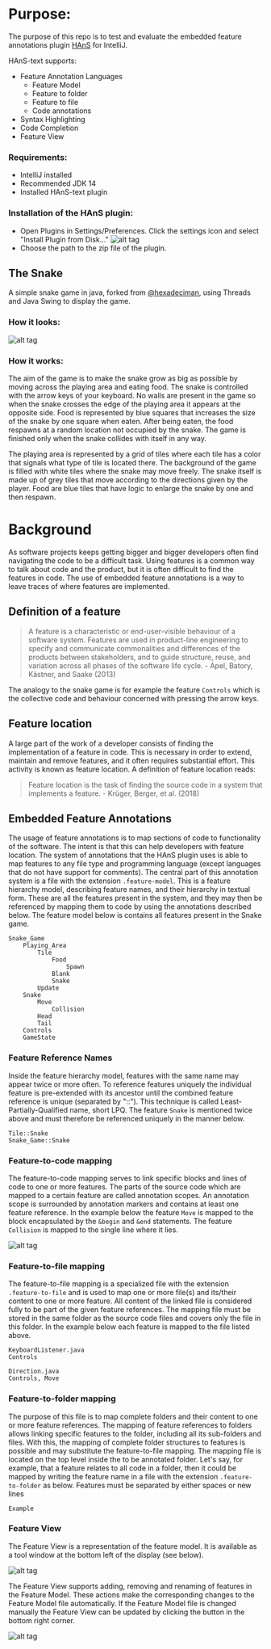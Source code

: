 # Purpose:

The purpose of this repo is to test and evaluate the embedded feature annotations plugin
[HAnS](https://bitbucket.org/easelab/hans-text/src) for IntelliJ. 

HAnS-text supports:
* Feature Annotation Languages
    * Feature Model
    * Feature to folder
    * Feature to file 
    * Code annotations
* Syntax Highlighting
* Code Completion
* Feature View

### Requirements:

* IntelliJ installed
* Recommended JDK 14
* Installed HAnS-text plugin

### Installation of the HAnS plugin:

* Open Plugins in Settings/Preferences. Click the settings icon and select "Install Plugin from Disk..."
  ![alt tag](./guide/guide.png)
* Choose the path to the zip file of the plugin.

## The Snake

A simple snake game in java, forked from [@hexadeciman](https://github.com/hexadeciman/Snake), using Threads and Java
Swing to display the game. 

### How it looks:

![alt tag](https://i.imgur.com/RVxiGad.png)

### How it works:

The aim of the game is to make the snake grow as big as possible by moving across the playing area and eating food.
The snake is controlled with the arrow keys of your keyboard. No walls are present in the game so when the snake 
crosses the edge of the playing area it appears at the opposite side. Food is represented by blue squares that 
increases the size of the snake by one square when eaten. After being eaten, the food respawns at a random location
not occupied by the snake. The game is finished only when the snake collides with itself in any way.

The playing area is represented by a grid of tiles where each tile has a color that signals what type of tile is 
located there. The background of the game is filled with white tiles where the snake may move freely. The snake itself
is made up of grey tiles that move according to the directions given by the player. Food are blue tiles that have 
logic to enlarge the snake by one and then respawn.

# Background

As software projects keeps getting bigger and bigger developers often find navigating the code to be a difficult task.
Using features is a common way to talk about code and the product, but it is often difficult to find the features
in code. The use of embedded feature annotations is a way to leave traces of where features are implemented.

## Definition of a feature

> A feature is a characteristic or end-user-visible behaviour of a software system. Features are used in product-line 
> engineering to specify and communicate commonalities and differences of the products between stakeholders, and to 
> guide structure, reuse, and variation across all phases of the software life cycle. - Apel, Batory, Kästner, and Saake 
> (2013)
 
The analogy to the snake game is for example the feature `Controls` which is the collective code and behaviour 
concerned with pressing the arrow keys.

## Feature location

A large part of the work of a developer consists of finding the implementation of a feature in code. This is necessary 
in order to extend, maintain and remove features, and it often requires substantial effort. This activity is known as 
feature location. A definition of feature location reads:

> Feature location is the task of finding the source code in a system that implements a feature. - Krüger, Berger, et 
> al. (2018)

## Embedded Feature Annotations

The usage of feature annotations is to map sections of code to functionality of the software. The intent is that this 
can help developers with feature location. The system of annotations that the HAnS plugin uses is able to map features 
to any file type and programming language (except languages that do not have support for comments). The central part of
this annotation system is a file with the extension `.feature-model`. This is a feature hierarchy model, describing 
feature names, and their hierarchy in textual form. These are all the features present in the system, and they may then 
be referenced by mapping them to code by using the annotations described below. The feature model below is contains 
all features present in the Snake game.

```featuremodel
Snake_Game
    Playing_Area
        Tile
            Food
                Spawn
            Blank
            Snake
        Update
    Snake
        Move
            Collision
        Head
        Tail
    Controls
    GameState
```

### Feature Reference Names

Inside the feature hierarchy model, features with the same name may appear twice or more often. To reference
features uniquely the individual feature is pre-extended with its ancestor until the combined feature reference is 
unique (separated by "::"). This technique is called Least-Partially-Qualified name, short LPQ. The feature `Snake` 
is mentioned twice above and must therefore be referenced uniquely in the manner below.

```folderannotation
Tile::Snake
Snake_Game::Snake
```

### Feature-to-code mapping

The feature-to-code mapping serves to link specific blocks and lines of code to one or more features. The parts of the
source code which are mapped to a certain feature are called annotation scopes. An annotation scope is surrounded by
annotation markers and contains at least one feature reference. In the example below the feature `Move` is mapped to 
the block encapsulated by the `&begin` and `&end` statements. The feature `Collision` is mapped to the single line
where it lies.

![alt tag](./guide/code_guide.png)

### Feature-to-file mapping

The feature-to-file mapping is a specialized file with the extension `.feature-to-file` and is used to map one or more 
file(s) and its/their content to one or more feature. All content of the linked file is considered fully to be part of 
the given feature references. The mapping file must be stored in the same folder as the source code files and covers 
only the file in this folder. In the example below each feature is mapped to the file listed above.

```fileannotation
KeyboardListener.java
Controls

Direction.java
Controls, Move
```

### Feature-to-folder mapping

The purpose of this file is to map complete folders and their content to one or more feature references. The mapping of
feature references to folders allows linking specific features to the folder, including all its sub-folders and files.
With this, the mapping of complete folder structures to features is possible and may substitute the feature-to-file
mapping. The mapping file is located on the top level inside the to be annotated folder. Let's say, for example, that 
a feature relates to all code in a folder, then it could be mapped by writing the feature name in a file with the 
extension `.feature-to-folder` as below. Features must be separated by either spaces or new lines

```folderannotation
Example
```

### Feature View

The Feature View is a representation of the feature model. It is available as a tool window at the
bottom left of the display (see below). 

![alt tag](./guide/guide_to_tool_window.png)

The Feature View supports adding, removing and renaming of features in the Feature Model. These actions make the 
corresponding changes to the Feature Model file automatically. If the Feature Model file is changed manually the 
Feature View can be updated by clicking the button in the bottom right corner.

![alt tag](./guide/dark_structure.png)

